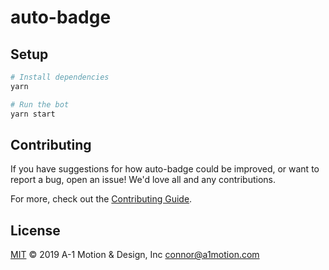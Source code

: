 # auto-badge

## Setup

```sh
# Install dependencies
yarn

# Run the bot
yarn start
```

## Contributing

If you have suggestions for how auto-badge could be improved, or want to report a bug, open an issue! We'd love all and any contributions.

For more, check out the [Contributing Guide](CONTRIBUTING.md).

## License

[MIT](LICENSE) © 2019 A-1 Motion & Design, Inc <connor@a1motion.com>
